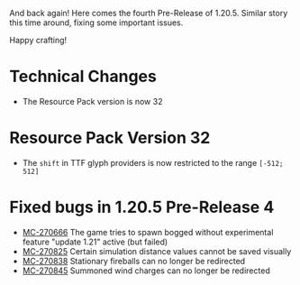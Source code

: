 And back again! Here comes the fourth Pre-Release of 1.20.5. Similar story this time around, fixing some important issues.

Happy crafting!

# Technical Changes

-   The Resource Pack version is now 32

# Resource Pack Version 32

-   The `shift` in TTF glyph providers is now restricted to the range `[-512; 512]`

# Fixed bugs in 1.20.5 Pre-Release 4

-   [MC-270666](https://bugs.mojang.com/browse/MC-270666) The game tries to spawn bogged without experimental feature "update 1.21" active (but failed)
-   [MC-270825](https://bugs.mojang.com/browse/MC-270825) Certain simulation distance values cannot be saved visually
-   [MC-270838](https://bugs.mojang.com/browse/MC-270838) Stationary fireballs can no longer be redirected
-   [MC-270845](https://bugs.mojang.com/browse/MC-270845) Summoned wind charges can no longer be redirected